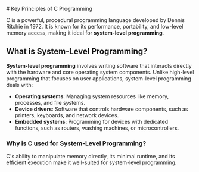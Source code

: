  # Key Principles of C Programming

C is a powerful, procedural programming language developed by Dennis Ritchie in 1972. It is known for its performance, portability, and low-level memory access, making it ideal for **system-level programming**.

## What is System-Level Programming?

**System-level programming** involves writing software that interacts directly with the hardware and core operating system components. Unlike high-level programming that focuses on user applications, system-level programming deals with:

- **Operating systems**: Managing system resources like memory, processes, and file systems.
- **Device drivers**: Software that controls hardware components, such as printers, keyboards, and network devices.
- **Embedded systems**: Programming for devices with dedicated functions, such as routers, washing machines, or microcontrollers.

### Why is C used for System-Level Programming?

C's ability to manipulate memory directly, its minimal runtime, and its efficient execution make it well-suited for system-level programming.
